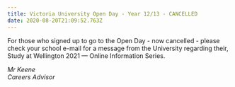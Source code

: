 ```yaml
---
title: Victoria University Open Day - Year 12/13 - CANCELLED
date: 2020-08-20T21:09:52.763Z
---
```

For those who signed up to go to the Open Day - now cancelled - please check your school e-mail for a message from the University regarding their, Study at Wellington 2021 — Online Information Series.
 

_Mr Keene  
Careers Advisor_